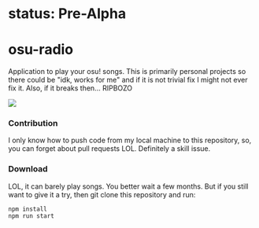 # status: Pre-Alpha

# osu-radio

Application to play your osu! songs. This is primarily personal projects so there could be "idk, works for me" and if it is not trivial fix I might not ever fix it. Also, if it breaks then... RIPBOZO

![](https://cdn.7tv.app/emote/60dbea82e3e5887a4a95e1db/4x.webp)

### Contribution

I only know how to push code from my local machine to this repository, so, you can forget about pull requests LOL. Definitely a skill issue.

### Download

LOL, it can barely play songs. You better wait a few months. But if you still want to give it a try, then git clone this repository and run:

```
npm install
npm run start
```